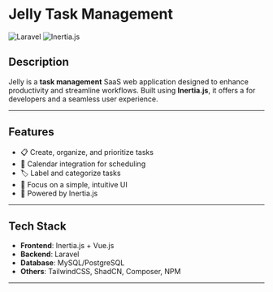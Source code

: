 # Jelly Task Management

![Laravel](https://img.shields.io/badge/Laravel-11.x-red?style=flat-square)
![Inertia.js](https://img.shields.io/badge/Inertia.js-Vue-green?style=flat-square)

## Description
Jelly is a **task management** SaaS web application designed to enhance productivity and streamline workflows. Built using **Inertia.js**, it offers a for developers and a seamless user experience.

---

## Features
- 📋 Create, organize, and prioritize tasks
- 📆 Calendar integration for scheduling
- 🏷️ Label and categorize tasks
- 🌟 Focus on a simple, intuitive UI
- 🚀 Powered by Inertia.js

---

## Tech Stack
- **Frontend**: Inertia.js + Vue.js
- **Backend**: Laravel
- **Database**: MySQL/PostgreSQL
- **Others**: TailwindCSS, ShadCN, Composer, NPM

---
